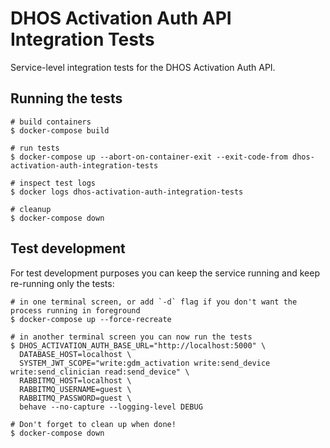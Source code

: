 # DHOS Activation Auth API Integration Tests
Service-level integration tests for the DHOS Activation Auth API.

## Running the tests
```
# build containers
$ docker-compose build

# run tests
$ docker-compose up --abort-on-container-exit --exit-code-from dhos-activation-auth-integration-tests

# inspect test logs
$ docker logs dhos-activation-auth-integration-tests

# cleanup
$ docker-compose down
```

## Test development
For test development purposes you can keep the service running and keep re-running only the tests:
```
# in one terminal screen, or add `-d` flag if you don't want the process running in foreground
$ docker-compose up --force-recreate

# in another terminal screen you can now run the tests
$ DHOS_ACTIVATION_AUTH_BASE_URL="http://localhost:5000" \
  DATABASE_HOST=localhost \
  SYSTEM_JWT_SCOPE="write:gdm_activation write:send_device write:send_clinician read:send_device" \
  RABBITMQ_HOST=localhost \
  RABBITMQ_USERNAME=guest \
  RABBITMQ_PASSWORD=guest \
  behave --no-capture --logging-level DEBUG

# Don't forget to clean up when done!
$ docker-compose down
```
